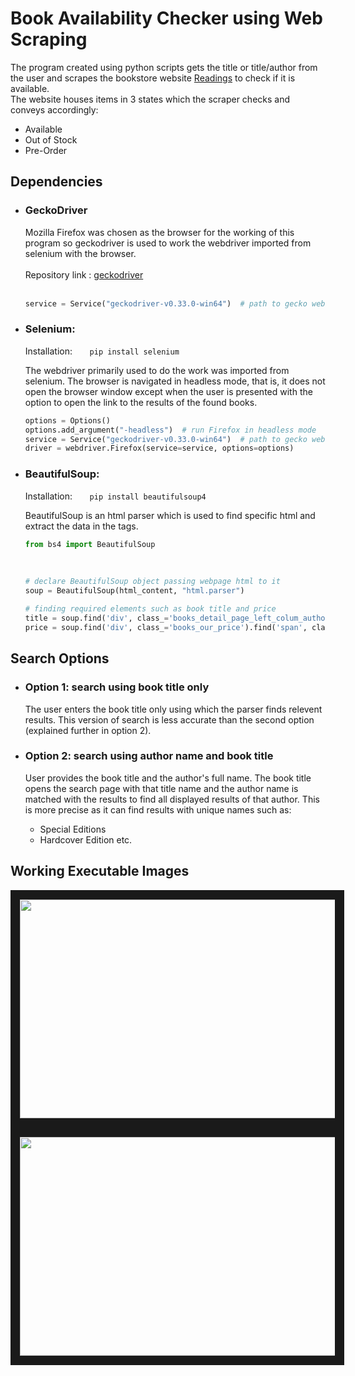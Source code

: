 # Book Availability Checker using Web Scraping

The program created using python scripts gets the title or title/author from the user and scrapes the bookstore website [Readings](https://www.readings.com.pk/) to check if it is available.
</br>
The website houses items in 3 states which the scraper checks and conveys accordingly:
- Available
- Out of Stock
- Pre-Order

## Dependencies
- ### GeckoDriver
  Mozilla Firefox was chosen as the browser for the working of this program so geckodriver is used to work the webdriver imported   from selenium with the browser.
  </br></br>
  Repository link&nbsp;:&nbsp;[geckodriver](https://github.com/mozilla/geckodriver/releases/tag/v0.33.0)
  </br></br>
  ```python
  service = Service("geckodriver-v0.33.0-win64")  # path to gecko webdriver
  ```
- ### Selenium:
  Installation:&nbsp;&nbsp;&nbsp;&nbsp;&nbsp;&nbsp;&nbsp;`pip install selenium`
  
  The webdriver primarily used to do the work was imported from selenium. The browser is navigated in headless mode, that is, it    does not open the browser window except when the user is presented with the option to open the link to the results of the found   books.
  </br>
  
  ```python
  options = Options()
  options.add_argument("-headless")  # run Firefox in headless mode
  service = Service("geckodriver-v0.33.0-win64")  # path to gecko webdriver
  driver = webdriver.Firefox(service=service, options=options)
  ```

- ### BeautifulSoup:
  Installation:&nbsp;&nbsp;&nbsp;&nbsp;&nbsp;&nbsp;&nbsp;`pip install beautifulsoup4`
  
  BeautifulSoup is an html parser which is used to find specific html and extract the data in the tags.
  </br>
  ```python
  from bs4 import BeautifulSoup
  ```
  </br>
  
  ```python
  # declare BeautifulSoup object passing webpage html to it
  soup = BeautifulSoup(html_content, "html.parser")

  # finding required elements such as book title and price
  title = soup.find('div', class_='books_detail_page_left_colum_author_name').find('h5').contents[0].strip()
  price = soup.find('div', class_='books_our_price').find('span', class_='linethrough').find_next_sibling('span')
  ```

## Search Options

- ### Option 1: search using book title only
  The user enters the book title only using which the parser finds relevent results. This version of search is less accurate than   the second option (explained further in option 2).
  </br>

- ### Option 2: search using author name and book title
  User provides the book title and the author's full name. The book title opens the search page with that title name and the        author name is matched with the results to find all displayed results of that author. This is more precise as it can find         results with unique names such as:</br>
  + Special Editions
  + Hardcover Edition etc.

## Working Executable Images
<p align = "center">
  <img src="https://github.com/daimbk/bookstore-notif/assets/51926730/a0fb901e-5f5e-4a79-953a-069d0c52ef1f" width="750" height="350" border="15"/>
  </br>
  <img src="https://github.com/daimbk/bookstore-notif/assets/51926730/68e735de-8c44-45c6-9d35-b470855b68eb" width="750" height="350" border="15"/>
</p>
